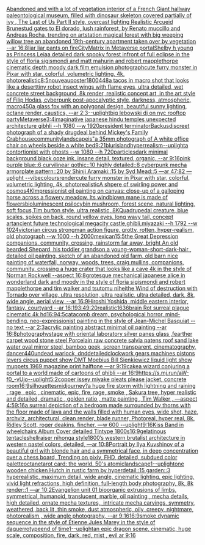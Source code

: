 [Abandoned and with a lot of vegetation interior of a French Giant hallway paleontological museum, filled with dinosaur skeleton covered partially of ivy , The Last of Us Part II style, overcast lighting Realistic Arcueid Brunestud gates to El dorado, lush rainforest, by Renato muccillo and Andreas Rocha, trending on artstation magical forest with big weeping willow tree an abandoned 19th-century apartment taken over by vegetation --ar 16:8](https://www.ebank.nz/aiartgenerator?category=Abandoned%20and%20with%20a%20lot%20of%20vegetation%20interior%20of%20a%20French%20Giant%20hallway%20paleontological%20museum%2C%20filled%20with%20dinosaur%20skeleton%20covered%20partially%20of%20ivy%20%2C%20The%20Last%20of%20Us%20Part%20II%20style%2C%20overcast%20lighting%20Realistic%20Arcueid%20Brunestud%20gates%20to%20El%20dorado%2C%20lush%20rainforest%2C%20by%20Renato%20muccillo%20and%20Andreas%20Rocha%2C%20trending%20on%20artstation%20magical%20forest%20with%20big%20weeping%20willow%20tree%20an%20abandoned%2019th-century%20apartment%20taken%20over%20by%20vegetation%20--ar%2016%3A8)[liar liar pants on fire](https://www.ebank.nz/aiartgenerator?category=liar%20liar%20pants%20on%20fire)[City](https://www.ebank.nz/aiartgenerator?category=City)[Matrix in Metaverse portal](https://www.ebank.nz/aiartgenerator?category=Matrix%20in%20Metaverse%20portal)[Shelby h young as Princess Leia](https://www.ebank.nz/aiartgenerator?category=Shelby%20h%20young%20as%20Princess%20Leia)[a detailed dark spooky forest infront of full eclipse in the style of floria sigismondi and matt mahurin and robert mapplethorpe cinematic depth moody dark film emulsion photograph](https://www.ebank.nz/aiartgenerator?category=a%20detailed%20dark%20spooky%20forest%20infront%20of%20full%20eclipse%20in%20the%20style%20of%20floria%20sigismondi%20and%20matt%20mahurin%20and%20robert%20mapplethorpe%20cinematic%20depth%20moody%20dark%20film%20emulsion%20photograph)[cute furry monster in Pixar with star, colorful, volumetric lighting, 4k, photorealistic](https://www.ebank.nz/aiartgenerator?category=cute%20furry%20monster%20in%20Pixar%20with%20star%2C%20colorful%2C%20volumetric%20lighting%2C%204k%2C%20photorealistic)[8:5](https://www.ebank.nz/aiartgenerator?category=8%3A5)[nouveau](https://www.ebank.nz/aiartgenerator?category=nouveau)[poster](https://www.ebank.nz/aiartgenerator?category=poster)[1800](https://www.ebank.nz/aiartgenerator?category=1800)[448](https://www.ebank.nz/aiartgenerator?category=448)[a tacos in macro shot that looks like a desert](https://www.ebank.nz/aiartgenerator?category=a%20tacos%20in%20macro%20shot%20that%20looks%20like%20a%20desert)[tiny robot insect wings with flame eyes, ultra detailed, wet concrete street background, 8k render, realistic concept art, in the art style of Filip Hodas, cyberpunk post-apocalyptic style, darkness, atmospheric, macro](https://www.ebank.nz/aiartgenerator?category=tiny%20robot%20insect%20wings%20with%20flame%20eyes%2C%20ultra%20detailed%2C%20wet%20concrete%20street%20background%2C%208k%20render%2C%20realistic%20concept%20art%2C%20in%20the%20art%20style%20of%20Filip%20Hodas%2C%20cyberpunk%20post-apocalyptic%20style%2C%20darkness%2C%20atmospheric%2C%20macro)[450](https://www.ebank.nz/aiartgenerator?category=450)[a glass fox with an polygonal design, beautiful sunny lighting, octane render, caustics, --ar 2:3](https://www.ebank.nz/aiartgenerator?category=a%20glass%20fox%20with%20an%20polygonal%20design%2C%20beautiful%20sunny%20lighting%2C%20octane%20render%2C%20caustics%2C%20--ar%202%3A3)[--uplight](https://www.ebank.nz/aiartgenerator?category=--uplight)[big lebowski dj on nyc rooftop party](https://www.ebank.nz/aiartgenerator?category=big%20lebowski%20dj%20on%20nyc%20rooftop%20party)[Metaverse](https://www.ebank.nz/aiartgenerator?category=Metaverse)[3:4](https://www.ebank.nz/aiartgenerator?category=3%3A4)[imaginative japanese hindu temples unexpected architecture gibhli --h 1080 --w 1920](https://www.ebank.nz/aiartgenerator?category=imaginative%20japanese%20hindu%20temples%20unexpected%20architecture%20gibhli%20--h%201080%20--w%201920)[president terminator](https://www.ebank.nz/aiartgenerator?category=president%20terminator)[Backus](https://www.ebank.nz/aiartgenerator?category=Backus)[discreet photograph of a shady drugdeal behind Mickey's Family Crabhouse](https://www.ebank.nz/aiartgenerator?category=discreet%20photograph%20of%20a%20shady%20drugdeal%20behind%20Mickey%27s%20Family%20Crabhouse)[community](https://www.ebank.nz/aiartgenerator?category=community)[landscape](https://www.ebank.nz/aiartgenerator?category=landscape)[is"](https://www.ebank.nz/aiartgenerator?category=is%22)[a 35mm photograph of A white office chair on wheels beside a white bed](https://www.ebank.nz/aiartgenerator?category=a%2035mm%20photograph%20of%20A%20white%20office%20chair%20on%20wheels%20beside%20a%20white%20bed)[9:21](https://www.ebank.nz/aiartgenerator?category=9%3A21)[blur](https://www.ebank.nz/aiartgenerator?category=blur)[island](https://www.ebank.nz/aiartgenerator?category=island)[hyperrealism](https://www.ebank.nz/aiartgenerator?category=hyperrealism)[--uplight](https://www.ebank.nz/aiartgenerator?category=--uplight)[a contortionist with ghosts --w 1080 --h 720](https://www.ebank.nz/aiartgenerator?category=a%20contortionist%20with%20ghosts%20--w%201080%20--h%20720)[particles](https://www.ebank.nz/aiartgenerator?category=particles)[dark minimal background black ooze ink, insane detail, textured, organic, --ar 9:16](https://www.ebank.nz/aiartgenerator?category=dark%20minimal%20background%20black%20ooze%20ink%2C%20insane%20detail%2C%20textured%2C%20organic%2C%20--ar%209%3A16)[pink purple blue::6 curvilinear gothic::10 highly detailed::8 cyberpunk mecha armorplate pattern::20 by Shinji Aramaki::15 by Syd Mead::5 —ar 47:82 —uplight --vibe](https://www.ebank.nz/aiartgenerator?category=pink%20purple%20blue%3A%3A6%20curvilinear%20gothic%3A%3A10%20highly%20detailed%3A%3A8%20cyberpunk%20mecha%20armorplate%20pattern%3A%3A20%20by%20Shinji%20Aramaki%3A%3A15%20by%20Syd%20Mead%3A%3A5%20%E2%80%94ar%2047%3A82%20%E2%80%94uplight%20--vibe)[colours](https://www.ebank.nz/aiartgenerator?category=colours)[render](https://www.ebank.nz/aiartgenerator?category=render)[cute furry monster in Pixar with star, colorful, volumetric lighting, 4k, photorealistic](https://www.ebank.nz/aiartgenerator?category=cute%20furry%20monster%20in%20Pixar%20with%20star%2C%20colorful%2C%20volumetric%20lighting%2C%204k%2C%20photorealistic)[A shpere of swirling power and cosmos](https://www.ebank.nz/aiartgenerator?category=A%20shpere%20of%20swirling%20power%20and%20cosmos)[4K](https://www.ebank.nz/aiartgenerator?category=4K)[Impressionist oil painting on canvas: close-up of a galloping horse across a flowery meadow. Its windblown mane is made of flowers](https://www.ebank.nz/aiartgenerator?category=Impressionist%20oil%20painting%20on%20canvas%3A%20close-up%20of%20a%20galloping%20horse%20across%20a%20flowery%20meadow.%20Its%20windblown%20mane%20is%20made%20of%20flowers)[bioluminescent psilocybin mushroom, forest scene, natural lighting, soft focus,Tim burton style, ultra realistic, 8K](https://www.ebank.nz/aiartgenerator?category=bioluminescent%20psilocybin%20mushroom%2C%20forest%20scene%2C%20natural%20lighting%2C%20soft%20focus%2CTim%20burton%20style%2C%20ultra%20realistic%2C%208K)[Quadrupedal creature, blue scales, spikes on back, round yellow eyes, long wavy tail, concept art](https://www.ebank.nz/aiartgenerator?category=Quadrupedal%20creature%2C%20blue%20scales%2C%20spikes%20on%20back%2C%20round%20yellow%20eyes%2C%20long%20wavy%20tail%2C%20concept%20art)[ancient future technological megacity castle,ghibli,miyazaki  --h 1792  --w 1024](https://www.ebank.nz/aiartgenerator?category=ancient%20future%20technological%20megacity%20castle%2Cghibli%2Cmiyazaki%20%20--h%201792%20%20--w%201024)[victorian circus strongman action figure, grotty, rotten, hyper-realism, old photograph --w 1000 --h 2000](https://www.ebank.nz/aiartgenerator?category=victorian%20circus%20strongman%20action%20figure%2C%20grotty%2C%20rotten%2C%20hyper-realism%2C%20old%20photograph%20--w%201000%20--h%202000)[mexican](https://www.ebank.nz/aiartgenerator?category=mexican)[15:5](https://www.ebank.nz/aiartgenerator?category=15%3A5)[the Great Depression  companions, community, crossing, rainstorm far away, bright An old bearded Shepard, his toddler grandson a young-woman-short-dark-hair , detailed oil painting, sketch of an abandoned old farm, old barn nice painting of waterfall, norway, woods, trees, craig mullins,  companions, community, crossing a huge crater that looks like a cave 4k in the style of Norman Rockwell --aspect 16:8](https://www.ebank.nz/aiartgenerator?category=the%20Great%20Depression%20%20companions%2C%20community%2C%20crossing%2C%20rainstorm%20far%20away%2C%20bright%20An%20old%20bearded%20Shepard%2C%20his%20toddler%20grandson%20a%20young-woman-short-dark-hair%20%2C%20detailed%20oil%20painting%2C%20sketch%20of%20an%20abandoned%20old%20farm%2C%20old%20barn%20nice%20painting%20of%20waterfall%2C%20norway%2C%20woods%2C%20trees%2C%20craig%20mullins%2C%20%20companions%2C%20community%2C%20crossing%20a%20huge%20crater%20that%20looks%20like%20a%20cave%204k%20in%20the%20style%20of%20Norman%20Rockwell%20--aspect%2016%3A8)[grotesque mechanical japanese alice in wonderland dark and moody in the style of floria sigismondi and robert mapplethorpe and tim walker and tsutomu nihei](https://www.ebank.nz/aiartgenerator?category=grotesque%20mechanical%20japanese%20alice%20in%20wonderland%20dark%20and%20moody%20in%20the%20style%20of%20floria%20sigismondi%20and%20robert%20mapplethorpe%20and%20tim%20walker%20and%20tsutomu%20nihei)[the Wind of destruction with Tornado over village, ultra resolution, ultra realistic, ultra detailed, dark, 8k, wide angle, aerial view, --ar 16:9](https://www.ebank.nz/aiartgenerator?category=the%20Wind%20of%20destruction%20with%20Tornado%20over%20village%2C%20ultra%20resolution%2C%20ultra%20realistic%2C%20ultra%20detailed%2C%20dark%2C%208k%2C%20wide%20angle%2C%20aerial%20view%2C%20--ar%2016%3A9)[Hiroshi Yoshida, middle eastern interior, fantasy, courtyard --ar 16:19](https://www.ebank.nz/aiartgenerator?category=Hiroshi%20Yoshida%2C%20middle%20eastern%20interior%2C%20fantasy%2C%20courtyard%20--ar%2016%3A19)[3:4](https://www.ebank.nz/aiartgenerator?category=3%3A4)[9:20](https://www.ebank.nz/aiartgenerator?category=9%3A20)[realistic](https://www.ebank.nz/aiartgenerator?category=realistic)[1636](https://www.ebank.nz/aiartgenerator?category=1636)[brain Rot surreal plague cinematic 4k hd](https://www.ebank.nz/aiartgenerator?category=brain%20Rot%20surreal%20plague%20cinematic%204k%20hd)[16:9](https://www.ebank.nz/aiartgenerator?category=16%3A9)[4:5](https://www.ebank.nz/aiartgenerator?category=4%3A5)[catacomb dream, psychological horror, mind-bending, neo-expressionist painting in the style of Jean-Michel Basquiat --no text --ar 2:3](https://www.ebank.nz/aiartgenerator?category=catacomb%20dream%2C%20psychological%20horror%2C%20mind-bending%2C%20neo-expressionist%20painting%20in%20the%20style%20of%20Jean-Michel%20Basquiat%20--no%20text%20--ar%202%3A3)[acrylic painting abstract minimal oil painting --ar 16:8](https://www.ebank.nz/aiartgenerator?category=acrylic%20painting%20abstract%20minimal%20oil%20painting%20--ar%2016%3A8)[photography](https://www.ebank.nz/aiartgenerator?category=photography)[stage with oriental laboratory silver panes glass ,fearther carpet wood stone steel Porcelain raw concrete salvia patens roof sand lake water oval mirror steel, bamboo geek, screen transparent, cinematography, dancer](https://www.ebank.nz/aiartgenerator?category=stage%20with%20oriental%20laboratory%20silver%20panes%20glass%20%2Cfearther%20carpet%20wood%20stone%20steel%20Porcelain%20raw%20concrete%20salvia%20patens%20roof%20sand%20lake%20water%20oval%20mirror%20steel%2C%20bamboo%20geek%2C%20screen%20transparent%2C%20cinematography%2C%20dancer)[440](https://www.ebank.nz/aiartgenerator?category=440)[undead warlock, dnd](https://www.ebank.nz/aiartgenerator?category=undead%20warlock%2C%20dnd)[detailed](https://www.ebank.nz/aiartgenerator?category=detailed)[clockwork gears machines pistons levers circus puppet show DMT  Moebius Bill Sienkiewicz liquid light show muppets 1969 magazine print halftone —ar 9:19](https://www.ebank.nz/aiartgenerator?category=clockwork%20gears%20machines%20pistons%20levers%20circus%20puppet%20show%20DMT%20%20Moebius%20Bill%20Sienkiewicz%20liquid%20light%20show%20muppets%201969%20magazine%20print%20halftone%20%E2%80%94ar%209%3A19)[cake](https://www.ebank.nz/aiartgenerator?category=cake)[a wizard conjuring a portal to a world made of cartoons of ghibli --ar 16:9](https://www.ebank.nz/aiartgenerator?category=a%20wizard%20conjuring%20a%20portal%20to%20a%20world%20made%20of%20cartoons%20of%20ghibli%20--ar%2016%3A9)[<https://s.mj.run/aW-f0_-vUjo>](https://www.ebank.nz/aiartgenerator?category=%3Chttps%3A//s.mj.run/aW-f0_-vUjo%3E)[--uplight](https://www.ebank.nz/aiartgenerator?category=--uplight)[5:2](https://www.ebank.nz/aiartgenerator?category=5%3A2)[copper issey miyake pleats please jacket, concrete room](https://www.ebank.nz/aiartgenerator?category=copper%20issey%20miyake%20pleats%20please%20jacket%2C%20concrete%20room)[16:9](https://www.ebank.nz/aiartgenerator?category=16%3A9)[silhouettes](https://www.ebank.nz/aiartgenerator?category=silhouettes)[midjourney?](https://www.ebank.nz/aiartgenerator?category=midjourney%3F)[a huge fire storm with lightning and raining , rage , epic , cinematic, epic, fire, rage, smoke , Sakura tree, hyper realistic and detailed, dramatic , golden ratio , matte painting , Tim Walker , —aspect 4:5](https://www.ebank.nz/aiartgenerator?category=a%20huge%20fire%20storm%20with%20lightning%20and%20raining%20%2C%20rage%20%2C%20epic%20%2C%20cinematic%2C%20epic%2C%20fire%2C%20rage%2C%20smoke%20%2C%20Sakura%20tree%2C%20hyper%20realistic%20and%20detailed%2C%20dramatic%20%2C%20golden%20ratio%20%2C%20matte%20painting%20%2C%20Tim%20Walker%20%2C%20%E2%80%94aspect%204%3A5)[9:16](https://www.ebank.nz/aiartgenerator?category=9%3A16)[a surreal depiction of a bedroom made surrounded by thorns with the floor made of lava and the walls filled with human eyes, wide shot, haze, archviz, architectural, clean render, blade runner, Photoreal, hyper real, 8k, Ridley Scott, roger deakins, fincher, —w 600 --uplight](https://www.ebank.nz/aiartgenerator?category=a%20surreal%20depiction%20of%20a%20bedroom%20made%20surrounded%20by%20thorns%20with%20the%20floor%20made%20of%20lava%20and%20the%20walls%20filled%20with%20human%20eyes%2C%20wide%20shot%2C%20haze%2C%20archviz%2C%20architectural%2C%20clean%20render%2C%20blade%20runner%2C%20Photoreal%2C%20hyper%20real%2C%208k%2C%20Ridley%20Scott%2C%20roger%20deakins%2C%20fincher%2C%20%E2%80%94w%20600%20--uplight)[9:16](https://www.ebank.nz/aiartgenerator?category=9%3A16)[Kiss Band in wheelchairs Album Cover detailed Tintype 1800s](https://www.ebank.nz/aiartgenerator?category=Kiss%20Band%20in%20wheelchairs%20Album%20Cover%20detailed%20Tintype%201800s)[16:9](https://www.ebank.nz/aiartgenerator?category=16%3A9)[gelatinous tentacles](https://www.ebank.nz/aiartgenerator?category=gelatinous%20tentacles)[hellraiser nihonga style](https://www.ebank.nz/aiartgenerator?category=hellraiser%20nihonga%20style)[1800’s western brutalist architecture in western pastel colors, detailed, —ar 10:8](https://www.ebank.nz/aiartgenerator?category=1800%E2%80%99s%20western%20brutalist%20architecture%20in%20western%20pastel%20colors%2C%20detailed%2C%20%E2%80%94ar%2010%3A8)[Portrait by Ilya Kuvshinov of a beautiful girl with blonde hair and a symmetrical face, in deep concentration over a chess board, Trending on pixiv, FHD, detailed, subdued color palette](https://www.ebank.nz/aiartgenerator?category=Portrait%20by%20Ilya%20Kuvshinov%20of%20a%20beautiful%20girl%20with%20blonde%20hair%20and%20a%20symmetrical%20face%2C%20in%20deep%20concentration%20over%20a%20chess%20board%2C%20Trending%20on%20pixiv%2C%20FHD%2C%20detailed%2C%20subdued%20color%20palette)[octane](https://www.ebank.nz/aiartgenerator?category=octane)[tarot card: the world. 50's atomic](https://www.ebank.nz/aiartgenerator?category=tarot%20card%3A%20the%20world.%2050%27s%20atomic)[landscape](https://www.ebank.nz/aiartgenerator?category=landscape)[1](https://www.ebank.nz/aiartgenerator?category=1)[--uplight](https://www.ebank.nz/aiartgenerator?category=--uplight)[one wooden chicken Hutch in rustic farm by hyperdetail::15 garden::3 hyperealistic, maximum detail, wide angle, cinematic lighting, epic lighting, vivid light refractions, high definition, full-length body photography, 8k, 8k render::1 —ar 10:2](https://www.ebank.nz/aiartgenerator?category=one%20wooden%20chicken%20Hutch%20in%20rustic%20farm%20by%20hyperdetail%3A%3A15%20garden%3A%3A3%20hyperealistic%2C%20maximum%20detail%2C%20wide%20angle%2C%20cinematic%20lighting%2C%20epic%20lighting%2C%20vivid%20light%20refractions%2C%20high%20definition%2C%20full-length%20body%20photography%2C%208k%2C%208k%20render%3A%3A1%20%E2%80%94ar%2010%3A2)[Evangelion unit 01 bioorganic extrusions of limbs, symmetrical, humanoid, translucent, marble, oil painting,, mecha details, high detailed, ornate mecha textures,, intricate mecha carvings, symmetry, weathered, back lit, thin smoke, dust atmospheric, oily, creepy, nightmare, photorealism , wide angle photography, --ar 9:16](https://www.ebank.nz/aiartgenerator?category=Evangelion%20unit%2001%20bioorganic%20extrusions%20of%20limbs%2C%20symmetrical%2C%20humanoid%2C%20translucent%2C%20marble%2C%20oil%20painting%2C%2C%20mecha%20details%2C%20high%20detailed%2C%20ornate%20mecha%20textures%2C%2C%20intricate%20mecha%20carvings%2C%20symmetry%2C%20weathered%2C%20back%20lit%2C%20thin%20smoke%2C%20dust%20atmospheric%2C%20oily%2C%20creepy%2C%20nightmare%2C%20photorealism%20%2C%20wide%20angle%20photography%2C%20--ar%209%3A16)[16:9](https://www.ebank.nz/aiartgenerator?category=16%3A9)[smoke dynamic sequence in the style of Étienne Jules Marey in the style of daguerrotype](https://www.ebank.nz/aiartgenerator?category=smoke%20dynamic%20sequence%20in%20the%20style%20of%20%C3%89tienne%20Jules%20Marey%20in%20the%20style%20of%20daguerrotype)[end of time](https://www.ebank.nz/aiartgenerator?category=end%20of%20time)[1](https://www.ebank.nz/aiartgenerator?category=1)[--uplight](https://www.ebank.nz/aiartgenerator?category=--uplight)[an epic dragon scene, cinematic, huge scale, composition, fire, dark, red, mist , evil ar 9:16](https://www.ebank.nz/aiartgenerator?category=an%20epic%20dragon%20scene%2C%20cinematic%2C%20huge%20scale%2C%20composition%2C%20fire%2C%20dark%2C%20red%2C%20mist%20%2C%20evil%20ar%209%3A16)